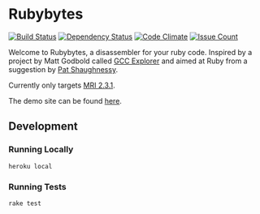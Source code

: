 Rubybytes
=====================================

[![Build Status](https://travis-ci.org/jkeam/rubybytes.svg?branch=master)](https://travis-ci.org/jkeam/rubybytes) [![Dependency Status](https://gemnasium.com/badges/github.com/jkeam/rubybytes.svg)](https://gemnasium.com/github.com/jkeam/rubybytes) [![Code Climate](https://codeclimate.com/github/jkeam/rubybytes/badges/gpa.svg)](https://codeclimate.com/github/jkeam/rubybytes) [![Issue Count](https://codeclimate.com/github/jkeam/rubybytes/badges/issue_count.svg)](https://codeclimate.com/github/jkeam/rubybytes)


Welcome to Rubybytes, a disassembler for your ruby code. Inspired by a project by Matt Godbold called [GCC Explorer](https://github.com/mattgodbolt/gcc-explorer) and aimed at Ruby from a suggestion by [Pat Shaughnessy](http://patshaughnessy.net/).

Currently only targets [MRI 2.3.1](https://www.ruby-lang.org/en/news/2016/04/26/ruby-2-3-1-released/).

The demo site can be found [here](http://rubybytes.io/).

## Development

### Running Locally
`heroku local`

### Running Tests
`rake test`
